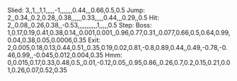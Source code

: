 Slied: 3,,1,,,1,1,,,,,-1,,,,,,,0.44,,,0.66,0.5,0.5
Jump: 2,,0.34,,0.2,0.28,,0.38,,,,,,0.33,,,,,0.44,,,0.29,,0.5
Hit: 2,,0.08,,0.26,0.38,,-0.53,,,,,,,,,,,1,,,,,0.5
Step:
Boss: 1,0.17,0.19,0.41,0.38,0.14,,0.001,0.001,,0.96,0.77,0.31,,0.077,0.66,0.5,0.64,0.99,0.04,0.38,0.05,0.0006,0.35
Exit: 2,0.005,0.18,0.13,0.44,0.51,,0.35,0.19,0.02,0.81,-0.8,0.89,0.44,,0.49,-0.78,-0.46,0.99,,-0.045,0.012,0.004,0.35
Hmm: 0,0.015,0.17,0.33,0.48,0.5,,0.01,-0.12,0.05,,0.95,0.86,,0.26,0.7,0.2,0.15,0.21,0.01,0.26,0.07,0.52,0.35